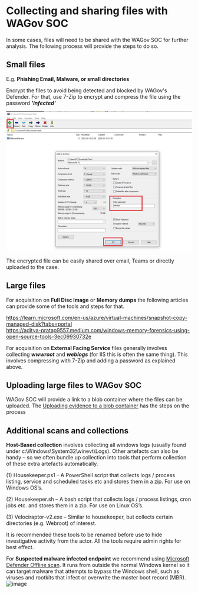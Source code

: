# Collecting and sharing files with WAGov SOC  

In some cases, files will need to be shared with the WAGov SOC for further analysis. The following process will provide the steps to do so.

## Small files 

E.g. **Phishing Email, Malware, or small directories**

Encrypt the files to avoid being detected and blocked by WAGov's Defender. For that, use 7-Zip to encrypt and compress the file using the password **_'infected'_** 

![7-Zip](../images/7zipUsage.png)

The encrypted file can be easily shared over email, Teams or directly uploaded to the case. 

## Large files

For acquisition on **Full Disc Image** or **Memory dumps** the following articles can provide some of the tools and steps for that. 

https://learn.microsoft.com/en-us/azure/virtual-machines/snapshot-copy-managed-disk?tabs=portal  
https://aditya-pratap9557.medium.com/windows-memory-forensics-using-open-source-tools-3ec09930732e

For acquisition on **External Facing Service** files generally involves collecting **_wwwroot_** and **_weblogs_** (for IIS this is often the same thing). This involves compressing with 7-Zip and adding a password as explained above.

## Uploading large files to WAGov SOC
WAGov SOC will provide a link to a blob container where the files can be uploaded. The [Uploading evidence to a blob container](https://wagov.github.io/wasocshared/#/docs/collecting-evidence) has the steps on the process 

## Additional scans and collections

**Host-Based collection** involves collecting all windows logs (usually found under c:\Windows\System32\winevt\Logs\). Other artefacts can also be handy – so we often bundle up collection into tools that perform collection of these extra artefacts automatically.

(1) Housekeeper.ps1 – A PowerShell script that collects logs / process listing, service and scheduled tasks etc and stores them in a zip. For use on Windows OS’s.

(2) Housekeeper.sh – A bash script that collects logs / process listings, cron jobs etc. and stores them in a zip. For use on Linux OS’s.

(3) Velociraptor-v2.exe – Similar to housekeeper, but collects certain directories (e.g. Webroot) of interest.

It is recommended these tools to be renamed before use to hide investigative activity from the actor. All the tools require admin rights for best effect. 

For **Suspected malware infected endpoint** we recommend using [Microsoft Defender Offline scan](https://learn.microsoft.com/en-us/microsoft-365/security/defender-endpoint/microsoft-defender-offline?view=o365-worldwide). It runs from outside the normal Windows kernel so it can target malware that attempts to bypass the Windows shell, such as viruses and rootkits that infect or overwrite the master boot record (MBR).
![image](https://user-images.githubusercontent.com/112471287/226239228-5cbb530b-1896-4b18-bc48-f9835c09f287.png)
